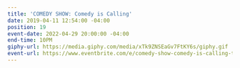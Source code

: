 ```yaml
---
title: 'COMEDY SHOW: Comedy is Calling'
date: 2019-04-11 12:54:00 -04:00
position: 19
event-date: 2022-04-29 20:00:00 -04:00
end-time: 10PM
giphy-url: https://media.giphy.com/media/xTk9ZNSEaGv7FtKY6s/giphy.gif
event-url: https://www.eventbrite.com/e/comedy-show-comedy-is-calling-tickets-311855106017
---
```


